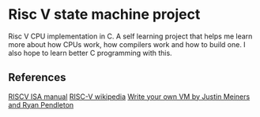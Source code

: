 # Risc V state machine project

Risc V CPU implementation in C. A self learning project that helps me learn more about how CPUs work, how compilers work and how to build one. I also hope to learn better C programming with this. 

## References
[RISCV ISA manual](https://github.com/riscv/riscv-isa-manual/tree/main)
[RISC-V wikipedia](https://en.wikipedia.org/wiki/RISC-V)
[Write your own VM by Justin Meiners and Ryan Pendleton](https://www.jmeiners.com/lc3-vm/#:lc3.c_2)